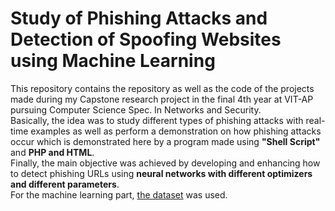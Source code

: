 # Study of Phishing Attacks and Detection of Spoofing Websites using Machine Learning

This repository contains the repository as well as the code of the projects made during my Capstone research project in the final 4th year at VIT-AP pursuing Computer Science Spec. In Networks and Security. <br>
Basically, the idea was to study different types of phishing attacks with real-time examples as well as perform a demonstration on how phishing attacks occur which is demonstrated here by a program made using **"Shell Script"** and **PHP and HTML**.<br>
Finally, the main objective was achieved by developing and enhancing how to detect phishing URLs using **neural networks with different optimizers and different parameters**.<br>
For the machine learning part, [the dataset](https://archive.ics.uci.edu/ml/datasets/phishing+websites) was used.
